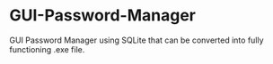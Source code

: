 # GUI-Password-Manager

GUI Password Manager using SQLite that can be converted into fully functioning .exe file.
